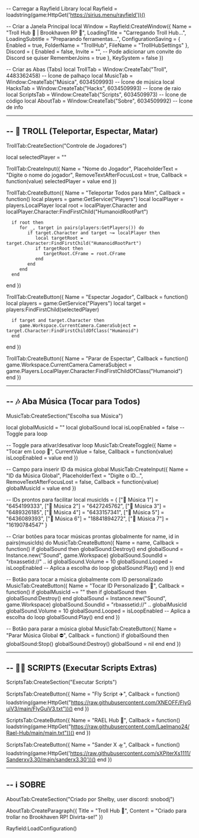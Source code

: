 -- Carregar a Rayfield Library
local Rayfield = loadstring(game:HttpGet('https://sirius.menu/rayfield'))()

-- Criar a Janela Principal
local Window = Rayfield:CreateWindow({
   Name = "Troll Hub 🤡 | Brookhaven RP 🏡",
   LoadingTitle = "Carregando Troll Hub...",
   LoadingSubtitle = "Preparando ferramentas...",
   ConfigurationSaving = {
      Enabled = true,
      FolderName = "TrollHub",
      FileName = "TrollHubSettings"
   },
   Discord = {
      Enabled = false,
      Invite = "", -- Pode adicionar um convite do Discord se quiser
      RememberJoins = true
   },
   KeySystem = false
})

-- Criar as Abas (Tabs)
local TrollTab = Window:CreateTab("Troll", 4483362458) -- Ícone de palhaço
local MusicTab = Window:CreateTab("Música", 6034509993) -- Ícone de música
local HacksTab = Window:CreateTab("Hacks", 6034509993) -- Ícone de raio
local ScriptsTab = Window:CreateTab("Scripts", 6034509973) -- Ícone de código
local AboutTab = Window:CreateTab("Sobre", 6034509992) -- Ícone de info

-----------------------------------------------------------
-- 🤡 TROLL (Teleportar, Espectar, Matar)
-----------------------------------------------------------
TrollTab:CreateSection("Controle de Jogadores")

local selectedPlayer = ""

TrollTab:CreateInput({
   Name = "Nome do Jogador",
   PlaceholderText = "Digite o nome do jogador",
   RemoveTextAfterFocusLost = true,
   Callback = function(value)
      selectedPlayer = value
   end
})

TrollTab:CreateButton({
   Name = "Teleportar Todos para Mim",
   Callback = function()
      local players = game:GetService("Players")
      local localPlayer = players.LocalPlayer
      local root = localPlayer.Character and localPlayer.Character:FindFirstChild("HumanoidRootPart")

      if root then
         for _, target in pairs(players:GetPlayers()) do
            if target.Character and target ~= localPlayer then
               local targetRoot = target.Character:FindFirstChild("HumanoidRootPart")
               if targetRoot then
                  targetRoot.CFrame = root.CFrame
               end
            end
         end
      end
   end
})

TrollTab:CreateButton({
   Name = "Espectar Jogador",
   Callback = function()
      local players = game:GetService("Players")
      local target = players:FindFirstChild(selectedPlayer)

      if target and target.Character then
         game.Workspace.CurrentCamera.CameraSubject = target.Character:FindFirstChildOfClass("Humanoid")
      end
   end
})

TrollTab:CreateButton({
   Name = "Parar de Espectar",
   Callback = function()
      game.Workspace.CurrentCamera.CameraSubject = game.Players.LocalPlayer.Character:FindFirstChildOfClass("Humanoid")
   end
})


--------------------------------------
-- 🎶 Aba Música (Tocar para Todos)
--------------------------------------

MusicTab:CreateSection("Escolha sua Música")

local globalMusicId = ""
local globalSound
local isLoopEnabled = false  -- Toggle para loop

-- Toggle para ativar/desativar loop
MusicTab:CreateToggle({
    Name = "Tocar em Loop 🔁",
    CurrentValue = false,
    Callback = function(value)
        isLoopEnabled = value
    end
})

-- Campo para inserir ID da música global
MusicTab:CreateInput({
    Name = "ID da Música Global",
    PlaceholderText = "Digite o ID...",
    RemoveTextAfterFocusLost = false,
    Callback = function(value)
        globalMusicId = value
    end
})

-- IDs prontos para facilitar
local musicIds = {
    ["🎵 Música 1"] = "6454199333",
    ["🎵 Música 2"] = "6427245762",
    ["🎵 Música 3"] = "6489326185",
    ["🎵 Música 4"] = "6433157341",
    ["🎵 Música 5"] = "6436089393",
    ["🎵 Música 6"] = "18841894272",
    ["🎵 Música 7"] = "16190784547"
}

-- Criar botões para tocar músicas prontas globalmente
for name, id in pairs(musicIds) do
    MusicTab:CreateButton({
        Name = name,
        Callback = function()
            if globalSound then globalSound:Destroy() end
            globalSound = Instance.new("Sound", game.Workspace)
            globalSound.SoundId = "rbxassetid://" .. id
            globalSound.Volume = 10
            globalSound.Looped = isLoopEnabled  -- Aplica a escolha do loop
            globalSound:Play()
        end
    })
end

-- Botão para tocar a música globalmente com ID personalizado
MusicTab:CreateButton({
    Name = "Tocar ID Personalizado 📢",
    Callback = function()
        if globalMusicId ~= "" then
            if globalSound then globalSound:Destroy() end
            globalSound = Instance.new("Sound", game.Workspace)
            globalSound.SoundId = "rbxassetid://" .. globalMusicId
            globalSound.Volume = 10
            globalSound.Looped = isLoopEnabled  -- Aplica a escolha do loop
            globalSound:Play()
        end
    end
})

-- Botão para parar a música global
MusicTab:CreateButton({
    Name = "Parar Música Global ⛔",
    Callback = function()
        if globalSound then
            globalSound:Stop()
            globalSound:Destroy()
            globalSound = nil
        end
    end
})


-----------------------------------------------------------
-- 🧑‍💻 SCRIPTS (Executar Scripts Extras)
-----------------------------------------------------------
ScriptsTab:CreateSection("Executar Scripts")

ScriptsTab:CreateButton({
   Name = "Fly Script ✈️",
   Callback = function()
      loadstring(game:HttpGet("https://raw.githubusercontent.com/XNEOFF/FlyGuiV3/main/FlyGuiV3.txt"))()
   end
})

ScriptsTab:CreateButton({
   Name = "RAEL Hub 🔧",
   Callback = function()
      loadstring(game:HttpGet("https://raw.githubusercontent.com/Laelmano24/Rael-Hub/main/main.txt"))()
   end
})

ScriptsTab:CreateButton({
   Name = "Sander X 🛸",
   Callback = function()
      loadstring(game:HttpGet('https://raw.githubusercontent.com/sXPiterXs1111/Sanderxv3.30/main/sanderx3.30'))()
   end
})

-----------------------------------------------------------
-- ℹ️ SOBRE
-----------------------------------------------------------
AboutTab:CreateSection("Criado por Shelby, user discord: snobodj")

AboutTab:CreateParagraph({
   Title = "Troll Hub 🤡",
   Content = "Criado para trollar no Brookhaven RP! Divirta-se!"
})

Rayfield:LoadConfiguration()
